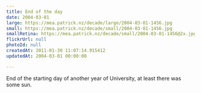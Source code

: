 ```yaml
---
title: End of the day
date: 2004-03-01
large: https://mea.patrick.nz/decade/large/2004-03-01-1456.jpg
small: https://mea.patrick.nz/decade/small/2004-03-01-1456.jpg
smallRetina: https://mea.patrick.nz/decade/small/2004-03-01-1456@2x.jpg
flickrUrl: null
photoId: null
createdAt: 2011-01-30 11:07:14.915412
updatedAt: 2004-03-01 00:00:00

---
```

End of the starting day of another year of University, at least there was some sun.
